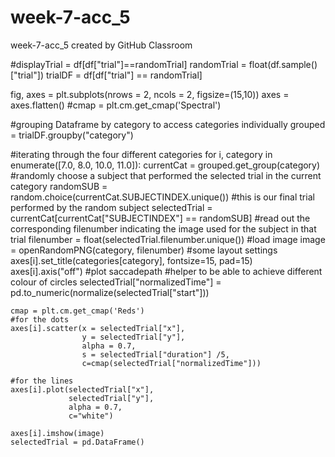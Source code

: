 # week-7-acc_5
week-7-acc_5 created by GitHub Classroom


#displayTrial = df[df["trial"]==randomTrial]
randomTrial = float(df.sample()["trial"])
trialDF = df[df["trial"] == randomTrial]

fig, axes = plt.subplots(nrows = 2, ncols = 2, figsize=(15,10))
axes = axes.flatten()
#cmap = plt.cm.get_cmap('Spectral')


#grouping Dataframe by category to access categories individually
grouped = trialDF.groupby("category")

#iterating through the four different categories
for i, category in enumerate([7.0, 8.0, 10.0, 11.0]):
    currentCat = grouped.get_group(category)
    #randomly choose a subject that performed the selected trial in the current category
    randomSUB = random.choice(currentCat.SUBJECTINDEX.unique())
    #this is our final trial performed by the random subject
    selectedTrial = currentCat[currentCat["SUBJECTINDEX"] == randomSUB]
    #read out the corresponding filenumber indicating the image used for the subject in that trial
    filenumber = float(selectedTrial.filenumber.unique())
    #load image
    image = openRandomPNG(category, filenumber)
    #some layout settings
    axes[i].set_title(categories[category], fontsize=15, pad=15)
    axes[i].axis("off")
    #plot saccadepath
     #helper to be able to achieve different colour of circles 
    selectedTrial["normalizedTime"] = pd.to_numeric(normalize(selectedTrial["start"]))
   
    cmap = plt.cm.get_cmap('Reds')    
    #for the dots
    axes[i].scatter(x = selectedTrial["x"], 
                    y = selectedTrial["y"], 
                    alpha = 0.7,
                    s = selectedTrial["duration"] /5, 
                    c=cmap(selectedTrial["normalizedTime"]))
    
    #for the lines
    axes[i].plot(selectedTrial["x"], 
                 selectedTrial["y"], 
                 alpha = 0.7,
                 c="white")
    
    axes[i].imshow(image)
    selectedTrial = pd.DataFrame()
